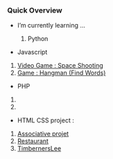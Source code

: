 ### Quick Overview

- I’m currently learning ...
  1. Python

- Javascript
 1. [Video Game : Space Shooting](https://)
 1. [Game : Hangman (Find Words)](https://)
 
- PHP
 1. [](https://)
 1. [](https://)
  

- HTML CSS project :  
 1. [Associative projet](https://)
 1. [Restaurant](https://)
 1. [TimbernersLee](https://)
 

 
